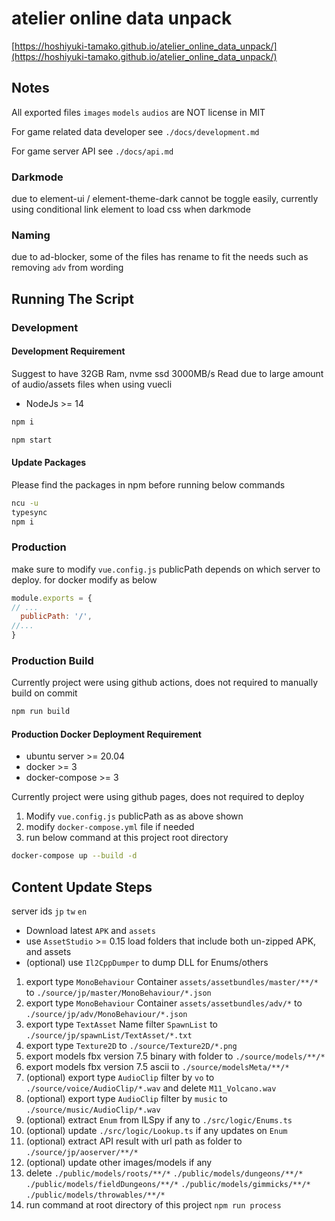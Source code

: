 # atelier online data unpack

[https://hoshiyuki-tamako.github.io/atelier_online_data_unpack/](https://hoshiyuki-tamako.github.io/atelier_online_data_unpack/)

## Notes

All exported files `images` `models` `audios` are NOT license in MIT

For game related data developer see `./docs/development.md`

For game server API see `./docs/api.md`

### Darkmode

due to element-ui / element-theme-dark cannot be toggle easily, currently using conditional link element to load css when darkmode

### Naming

due to ad-blocker, some of the files has rename to fit the needs such as removing `adv` from wording

## Running The Script

### Development

#### Development Requirement

Suggest to have 32GB Ram, nvme ssd 3000MB/s Read due to large amount of audio/assets files when using vuecli

- NodeJs >= 14

```bash
npm i
```

```bash
npm start
```

#### Update Packages

Please find the packages in npm before running below commands

```bash
ncu -u
typesync
npm i
```

### Production

make sure to modify `vue.config.js` publicPath depends on which server to deploy. for docker modify as below

```js
module.exports = {
// ...
  publicPath: '/',
//...
}
```

### Production Build

Currently project were using github actions, does not required to manually build on commit

```bash
npm run build
```

#### Production Docker Deployment Requirement

- ubuntu server >= 20.04
- docker >= 3
- docker-compose >= 3

Currently project were using github pages, does not required to deploy

1. Modify `vue.config.js` publicPath as as above shown
2. modify `docker-compose.yml` file if needed
3. run below command at this project root directory

```bash
docker-compose up --build -d
```

## Content Update Steps

server ids `jp` `tw` `en`

- Download latest `APK` and `assets`
- use `AssetStudio` >= 0.15 load folders that include both un-zipped APK, and assets
- (optional) use `Il2CppDumper` to dump DLL for Enums/others

1. export type `MonoBehaviour` Container `assets/assetbundles/master/**/*` to `./source/jp/master/MonoBehaviour/*.json`
2. export type `MonoBehaviour` Container `assets/assetbundles/adv/*` to `./source/jp/adv/MonoBehaviour/*.json`
3. export type `TextAsset` Name filter `SpawnList` to `./source/jp/spawnList/TextAsset/*.txt`
4. export type `Texture2D` to `./source/Texture2D/*.png`
5. export models fbx version 7.5 binary with folder to `./source/models/**/*`
6. export models fbx version 7.5 ascii to `./source/modelsMeta/**/*`
7. (optional) export type `AudioClip` filter by `vo` to `./source/voice/AudioClip/*.wav` and delete `M11_Volcano.wav`
8. (optional) export type `AudioClip` filter by `music` to `./source/music/AudioClip/*.wav`
9. (optional) extract `Enum` from ILSpy if any to `./src/logic/Enums.ts`
10. (optional) update `./src/logic/Lookup.ts` if any updates on `Enum`
11. (optional) extract API result with url path as folder to `./source/jp/aoserver/**/*`
12. (optional) update other images/models if any
13. delete `./public/models/roots/**/*` `./public/models/dungeons/**/*` `./public/models/fieldDungeons/**/*` `./public/models/gimmicks/**/*` `./public/models/throwables/**/*`
14. run command at root directory of this project `npm run process`

